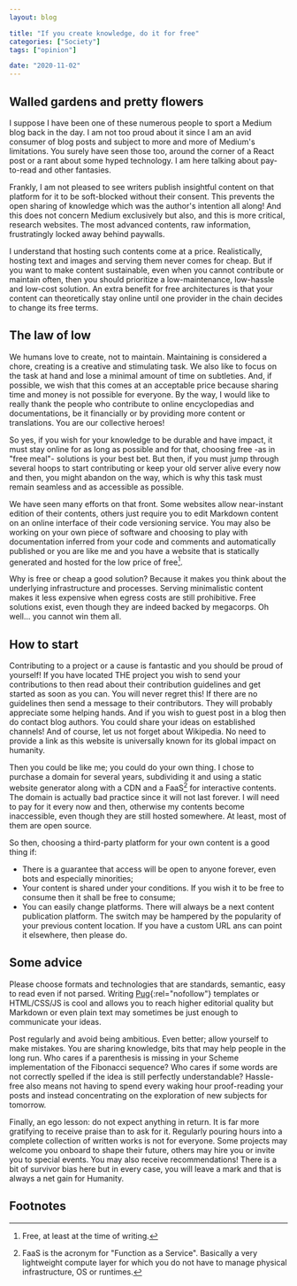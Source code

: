 ```yaml
---
layout: blog

title: "If you create knowledge, do it for free"
categories: ["Society"]
tags: ["opinion"]

date: "2020-11-02"
---
```


## Walled gardens and pretty flowers

I suppose I have been one of these numerous people to sport a Medium blog back in the day. I am not too proud about it
since I am an avid consumer of blog posts and subject to more and more of Medium's limitations. You surely have seen
those too, around the corner of a React post or a rant about some hyped technology. I am here talking about pay-to-read
and other fantasies.

<!-- READ MORE -->

Frankly, I am not pleased to see writers publish insightful content on that platform for it to be soft-blocked without
their consent. This prevents the open sharing of knowledge which was the author's intention all along! And this does not
concern Medium exclusively but also, and this is more critical, research websites. The most advanced contents, raw
information, frustratingly locked away behind paywalls.

I understand that hosting such contents come at a price. Realistically, hosting text and images and serving them never
comes for cheap. But if you want to make content sustainable, even when you cannot contribute or maintain often, then
you should prioritize a low-maintenance, low-hassle and low-cost solution. An extra benefit for free architectures is
that your content can theoretically stay online until one provider in the chain decides to change its free terms.

## The law of low

We humans love to create, not to maintain. Maintaining is considered a chore, creating is a creative and stimulating
task. We also like to focus on the task at hand and lose a minimal amount of time on subtleties. And, if possible, we
wish that this comes at an acceptable price because sharing time and money is not possible for everyone. By the way, I
would like to really thank the people who contribute to online encyclopedias and documentations, be it financially or by
providing more content or translations. You are our collective heroes!

So yes, if you wish for your knowledge to be durable and have impact, it must stay online for as long as possible and
for that, choosing free -as in "free meal"- solutions is your best bet. But then, if you must jump through several hoops
to start contributing or keep your old server alive every now and then, you might abandon on the way, which is why this
task must remain seamless and as accessible as possible.

We have seen many efforts on that front. Some websites allow near-instant edition of their contents, others just require
you to edit Markdown content on an online interface of their code versioning service. You may also be working on your
own piece of software and choosing to play with documentation inferred from your code and comments and automatically
published or you are like me and you have a website that is statically generated and hosted for the low price of free[^1].

Why is free or cheap a good solution? Because it makes you think about the underlying infrastructure and processes.
Serving minimalistic content makes it less expensive when egress costs are still prohibitive. Free solutions exist, even
though they are indeed backed by megacorps. Oh well... you cannot win them all.

## How to start

Contributing to a project or a cause is fantastic and you should be proud of yourself! If you have located THE project
you wish to send your contributions to then read about their contribution guidelines and get started as soon as you can.
You will never regret this! If there are no guidelines then send a message to their contributors. They will probably
appreciate some helping hands. And if you wish to guest post in a blog then do contact blog authors. You could share
your ideas on established channels! And of course, let us not forget about Wikipedia. No need to provide a link as this
website is universally known for its global impact on humanity.

Then you could be like me; you could do your own thing. I chose to purchase a domain for several years, subdividing it
and using a static website generator along with a CDN and a FaaS[^2] for interactive contents. The domain is actually
bad practice since it will not last forever. I will need to pay for it every now and then, otherwise my contents become
inaccessible, even though they are still hosted somewhere. At least, most of them are open source.

So then, choosing a third-party platform for your own content is a good thing if:
- There is a guarantee that access will be open to anyone forever, even bots and especially minorities;
- Your content is shared under your conditions. If you wish it to be free to consume then it shall be free to consume;
- You can easily change platforms. There will always be a next content publication platform. The switch may be hampered
  by the popularity of your previous content location. If you have a custom URL ans can point it elsewhere, then please
  do.

## Some advice

Please choose formats and technologies that are standards, semantic, easy to read even if not parsed. Writing [Pug](https://github.com/pugjs/pug){:rel="nofollow"}
templates or HTML/CSS/JS is cool and allows you to reach higher editorial quality but Markdown or even plain text may sometimes
be just enough to communicate your ideas.

Post regularly and avoid being ambitious. Even better; allow yourself to make mistakes. You are sharing knowledge, bits
that may help people in the long run. Who cares if a parenthesis is missing in your Scheme implementation of the
Fibonacci sequence? Who cares if some words are not correctly spelled if the idea is still perfectly understandable?
Hassle-free also means not having to spend every waking hour proof-reading your posts and instead concentrating on the
exploration of new subjects for tomorrow.

Finally, an ego lesson: do not expect anything in return. It is far more gratifying to receive praise than to ask for
it. Regularly pouring hours into a complete collection of written works is not for everyone. Some projects may welcome
you onboard to shape their future, others may hire you or invite you to special events. You may also receive
recommendations! There is a bit of survivor bias here but in every case, you will leave a mark and that is always a net
gain for Humanity.

## Footnotes

[^1]: Free, at least at the time of writing.  
[^2]: FaaS is the acronym for "Function as a Service". Basically a very lightweight compute layer for which you do not have to manage physical infrastructure, OS or runtimes.